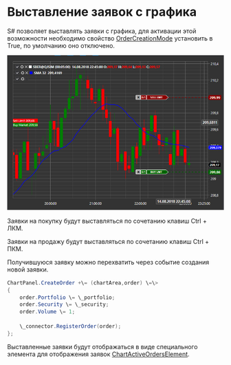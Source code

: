 # Выставление заявок с графика

S\# позволяет выставлять заявки с графика, для активации этой возможности необходимо свойство [OrderCreationMode](../api/StockSharp.Xaml.Charting.Chart.OrderCreationMode.html) установить в True, по умолчанию оно отключено.

![API GUI Trading from chart](../images/API_GUI_Trading_from_chart.png)

Заявки на покупку будут выставляться по сочетанию клавиш Ctrl + ЛКМ. 

Заявки на продажу будут выставляться по сочетанию клавиш Ctrl + ПКМ. 

Получившуюся заявку можно перехватить через событие создания новой заявки.

```cs
ChartPanel.CreateOrder +\= (chartArea,order) \=\>
{
	order.Portfolio \= \_portfolio;
	order.Security \= \_security;
	order.Volume \= 1;
	
	\_connector.RegisterOrder(order);
};
```

Выставленные заявки будут отображаться в виде специального элемента для отображения заявок [ChartActiveOrdersElement](../api/StockSharp.Xaml.Charting.ChartActiveOrdersElement.html).
